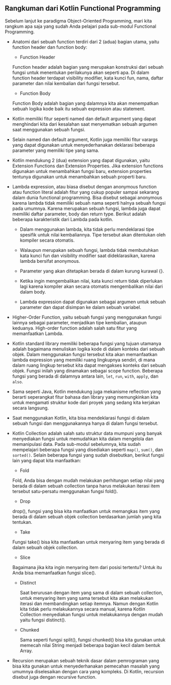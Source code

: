 ## Rangkuman dari Kotlin Functional Programming
Sebelum lanjut ke paradigma Object-Oriented Programming, mari kita rangkum apa saja yang sudah Anda pelajari pada sub-modul Functional Programming.

* Anatomi dari sebuah function terdiri dari 2 (adua) bagian utama, yaitu function header dan function body:

  * Function Header
  
  Function header adalah bagian yang merupakan konstruksi dari sebuah fungsi untuk menentukan perilakunya akan seperti apa. Di dalam function header terdapat visibility modifier, kata kunci fun, nama, daftar parameter dan nilai kembalian dari fungsi tersebut.

  * Function Body
  
  Function Body adalah bagian yang dalamnya kita akan menempatkan sebuah logika kode baik itu sebuah expression atau statement.


* Kotlin memiliki fitur seperti named dan default argument yang dapat menghindari kita dari kesalahan saat menyematkan sebuah argumen saat menggunakan sebuah fungsi.


* Selain named dan default argument, Kotlin juga memiliki fitur varargs yang dapat digunakan untuk menyederhanakan deklarasi beberapa parameter yang memiliki tipe yang sama.


* Kotlin mendukung 2 (dua) extension yang dapat digunakan, yaitu Extension Functions dan Extension Properties. Jika extension functions digunakan untuk menambahkan fungsi baru, extension properties tentunya digunakan untuk menambahkan sebuah properti baru.


* Lambda expression, atau biasa disebut dengan anonymous function atau function literal adalah fitur yang cukup populer sampai sekarang dalam dunia functional programming. Bisa disebut sebagai anonymous karena lambda tidak memiliki sebuah nama seperti halnya sebuah fungsi pada umumnya. Karena merupakan sebuah fungsi, lambda juga dapat memiliki daftar parameter, body dan return type. Berikut adalah beberapa karakteristik dari Lambda pada kotlin.

  * Dalam menggunakan lambda, kita tidak perlu mendeklarasi tipe spesifik untuk nilai kembaliannya. Tipe tersebut akan ditentukan oleh kompiler secara otomatis.

  * Walaupun merupakan sebuah fungsi, lambda tidak membutuhkan kata kunci fun dan visibility modifier saat dideklarasikan, karena lambda bersifat anonymous.

  * Parameter yang akan ditetapkan berada di dalam kurung kurawal {}.

  * Ketika ingin mengembalikan nilai, kata kunci return tidak diperlukan lagi karena kompiler akan secara otomatis mengembalikan nilai dari dalam body.

  * Lambda expression dapat digunakan sebagai argumen untuk sebuah parameter dan dapat disimpan ke dalam sebuah variabel.


* Higher-Order Function, yaitu sebuah fungsi yang menggunakan fungsi lainnya sebagai parameter, menjadikan tipe kembalian, ataupun keduanya. High-order function adalah salah satu fitur yang memanfaatkan Lambda.


* Kotlin standard library memiliki beberapa fungsi yang tujuan utamanya adalah bagaimana menuliskan logika kode di dalam konteks dari sebuah objek. Dalam menggunakan fungsi tersebut kita akan memanfaatkan lambda expression yang memiliki ruang lingkupnya sendiri, di mana dalam ruang lingkup tersebut kita dapat mengakses konteks dari sebuah objek. Fungsi inilah yang dinamakan sebagai scope function. Beberapa fungsi yang berada di dalamnya antara lain, `let`, `run`, `with`, `apply`, dan `also`.


* Sama seperti Java, Kotlin  mendukung juga mekanisme reflection yang berarti seperangkat fitur bahasa dan library yang memungkinkan kita untuk mengamati struktur kode dari proyek yang sedang kita kerjakan secara langsung.


* Saat menggunakan Kotlin, kita bisa mendeklarasi fungsi di dalam sebuah fungsi dan menggunakannya hanya di  dalam fungsi tersebut.


* Kotlin Collection adalah salah satu struktur data mumpuni yang banyak menyediakan fungsi untuk memudahkan kita dalam mengelola dan memanipulasi data. Pada sub-modul sebelumnya, kita sudah mempelajari beberapa fungsi yang disediakan seperti `map()`, `sum()`, dan `sorted()`. Selain beberapa fungsi yang sudah disebutkan, berikut fungsi lain yang dapat kita manfaatkan:

  * Fold
  
  Fold, Anda bisa dengan mudah melakukan perhitungan setiap nilai yang berada di dalam sebuah collection tanpa harus melakukan iterasi item tersebut satu-persatu menggunakan fungsi fold().

  * Drop
  
  drop(), fungsi yang bisa kita manfaatkan untuk memangkas item yang berada di dalam sebuah objek collection berdasarkan jumlah yang kita tentukan.

  * Take
  
  Fungsi take() bisa kita manfaatkan untuk menyaring item yang berada di dalam sebuah objek collection.

  * Slice
  
  Bagaimana jika kita ingin menyaring item dari posisi tertentu? Untuk itu Anda bisa memanfaatkan fungsi slice().

  * Distinct 

    Saat berurusan dengan item yang sama di dalam sebuah collection, untuk menyaring item yang sama tersebut kita akan melakukan iterasi dan membandingkan setiap itemnya. Namun dengan Kotlin kita tidak perlu melakukannya secara manual, karena Kotlin Collection menyediakan fungsi untuk melakukannya dengan mudah yaitu fungsi distinct().
  * Chunked

    Sama seperti fungsi split(), fungsi chunked() bisa kita gunakan untuk memecah nilai String menjadi beberapa bagian kecil dalam bentuk Array.

* Recursion merupakan sebuah teknik dasar dalam pemrograman yang bisa kita gunakan untuk menyederhanakan pemecahan masalah yang umumnya diselesaikan dengan cara yang kompleks. Di Kotlin, recursion disebut juga dengan recursive function.